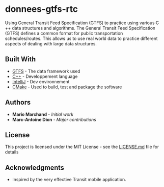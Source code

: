 # donnees-gtfs-rtc

Using General Transit Feed Specification (GTFS) to practice using various C ++ data structures and algorithms. The General Transit Feed Specification (GTFS) defines a common format for public transportation schedules/routes. This allows us to use real world data to practice different aspects of dealing with large data structures.

## Built With

* [GTFS](https://en.wikipedia.org/wiki/General_Transit_Feed_Specification) - The data framework used
* [C++](http://www.cplusplus.com/) - Developpement language
* [IntelliJ](https://www.jetbrains.com/idea/) - Dev environnement
* [CMake](https://cmake.org/) - Used to build, test and package the software

## Authors

* **Mario Marchand** - *Initial work*
* **Marc-Antoine Dion** - *Major contributions*

## License

This project is licensed under the MIT License - see the [LICENSE.md](LICENSE.md) file for details

## Acknowledgments

* Inspired by the very effective Transit mobile application.
